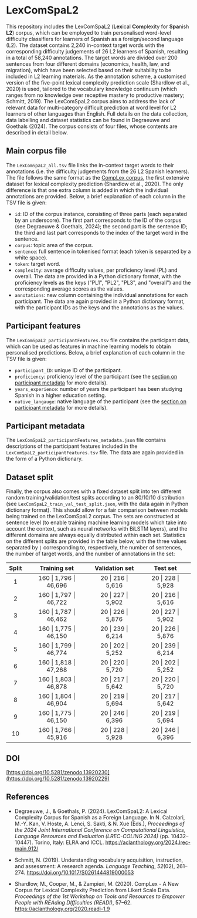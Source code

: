 # LexComSpaL2

This repository includes the LexComSpaL2 (**Lex**ical **Com**plexity for **Spa**nish **L2**) corpus, which can be employed to train personalised word-level difficulty classifiers for learners of Spanish as a foreign/second language (L2). The dataset contains 2,240 in-context target words with the corresponding difficulty judgements of 26 L2 learners of Spanish, resulting in a total of 58,240 annotations. The target words are divided over 200 sentences from four different domains (economics, health, law, and migration), which have been selected based on their suitability to be included in L2 learning materials. As the annotation scheme, a customised version of the five-point lexical complexity prediction scale (Shardlow et al., 2020) is used, tailored to the vocabulary knowledge continuum (which ranges from no knowledge over receptive mastery to productive mastery; Schmitt, 2019). The LexComSpaL2 corpus aims to address the lack of relevant data for multi-category difficult prediction at word level for L2 learners of other languages than English. Full details on the data collection, data labelling and dataset statistics can be found in Degraeuwe and Goethals (2024). The corpus consists of four files, whose contents are described in detail below.

## Main corpus file
The `LexComSpaL2_all.tsv` file links the in-context target words to their annotations (i.e. the difficulty judgements from the 26 L2 Spanish learners). The file follows the same format as the [CompLex corpus](https://github.com/MMU-TDMLab/CompLex), the first extensive dataset for lexical complexity prediction (Shardlow et al., 2020). The only difference is that one extra column is added in which the individual annotations are provided. Below, a brief explanation of each column in the TSV file is given:

- `id`: ID of the corpus instance, consisting of three parts (each separated by an underscore). The first part corresponds to the ID of the corpus (see Degraeuwe & Goethals, 2024); the second part is the sentence ID; the third and last part corresponds to the index of the target word in the sentence.
- `corpus`: topic area of the corpus.
- `sentence`: full sentence in tokenised format (each token is separated by a white space).
- `token`: target word.
- `complexity`: average difficulty values, per proficiency level (PL) and overall. The data are provided in a Python dictionary format, with the proficiency levels as the keys ("PL1", "PL2", "PL3", and "overall") and the corresponding average scores as the values.
- `annotations`: new column containing the individual annotations for each participant. The data are again provided in a Python dictionary format, with the participant IDs as the keys and the annotations as the values.


## Participant features
The `LexComSpaL2_participantFeatures.tsv` file contains the participant data, which can be used as features in machine learning models to obtain personalised predictions. Below, a brief explanation of each column in the TSV file is given:

- `participant_ID`: unique ID of the participant.
- `proficiency`: proficiency level of the participant (see the [section on participant metadata](#participant-metadata) for more details).
- `years_experience`: number of years the participant has been studying Spanish in a higher education setting.
- `native_langauge`: native language of the participant (see the [section on participant metadata](#participant-metadata) for more details).

## Participant metadata
The `LexComSpaL2_participantFeatures_metadata.json` file contains descriptions of the participant features included in the `LexComSpaL2_participantFeatures.tsv` file. The data are again provided in the form of a Python dictionary.

## Dataset split
Finally, the corpus also comes with a fixed dataset split into ten different random training/validation/test splits according to an 80/10/10 distribution (see `LexComSpaL2_train_val_test_split.json`, with the data again in Python dictionary format). This should allow for a fair comparison between models being trained on the LexComSpaL2 corpus. The sets are constructed at sentence level (to enable training machine learning models which take into account the context, such as neural networks with BiLSTM layers), and the different domains are always equally distributed within each set. Statistics on the different splits are provided in the table below, with the three values separated by `|` corresponding to, respectively, the number of sentences, the number of target words, and the number of annotations in the set:

| Split |      Training set      |   Validation set   |      Test set      |
|:-----:|:----------------------:|:------------------:|:------------------:|
|   1   | 160 \| 1,796 \| 46,696 | 20 \| 216 \| 5,616 | 20 \| 228 \| 5,928 |
|   2   | 160 \| 1,797 \| 46,722 | 20 \| 227 \| 5,902 | 20 \| 216 \| 5,616 |
|   3   | 160 \| 1,787 \| 46,462 | 20 \| 226 \| 5,876 | 20 \| 227 \| 5,902 |
|   4   | 160 \| 1,775 \| 46,150 | 20 \| 239 \| 6,214 | 20 \| 226 \| 5,876 |
|   5   | 160 \| 1,799 \| 46,774 | 20 \| 202 \| 5,252 | 20 \| 239 \| 6,214 |
|   6   | 160 \| 1,818 \| 47,268 | 20 \| 220 \| 5,720 | 20 \| 202 \| 5,252 |
|   7   | 160 \| 1,803 \| 46,878 | 20 \| 217 \| 5,642 | 20 \| 220 \| 5,720 |
|   8   | 160 \| 1,804 \| 46,904 | 20 \| 219 \| 5,694 | 20 \| 217 \| 5,642 |
|   9   | 160 \| 1,775 \| 46,150 | 20 \| 246 \| 6,396 | 20 \| 219 \| 5,694 |
|  10   | 160 \| 1,766 \| 45,916 | 20 \| 228 \| 5,928 | 20 \| 246 \| 6,396 |

## DOI
[https://doi.org/10.5281/zenodo.13920230](https://doi.org/10.5281/zenodo.13920229)

## References
- Degraeuwe, J., & Goethals, P. (2024). LexComSpaL2: A Lexical Complexity Corpus for Spanish as a Foreign Language. In N. Calzolari, M.-Y. Kan, V. Hoste, A. Lenci, S. Sakti, & N. Xue (Eds.), *Proceedings of the 2024 Joint International Conference on Computational Linguistics, Language Resources and Evaluation (LREC-COLING 2024)* (pp. 10432–10447). Torino, Italy: ELRA and ICCL. https://aclanthology.org/2024.lrec-main.912/

- Schmitt, N. (2019). Understanding vocabulary acquisition, instruction, and assessment: A research agenda. *Language Teaching*, *52*(02), 261–274. https://doi.org/10.1017/S0261444819000053

- Shardlow, M., Cooper, M., & Zampieri, M. (2020). CompLex - A New Corpus for Lexical Complexity Prediction from Likert Scale Data. *Proceedings of the 1st Workshop on Tools and Resources to Empower People with REAding DIfficulties (READI)*, 57–62. https://aclanthology.org/2020.readi-1.9
